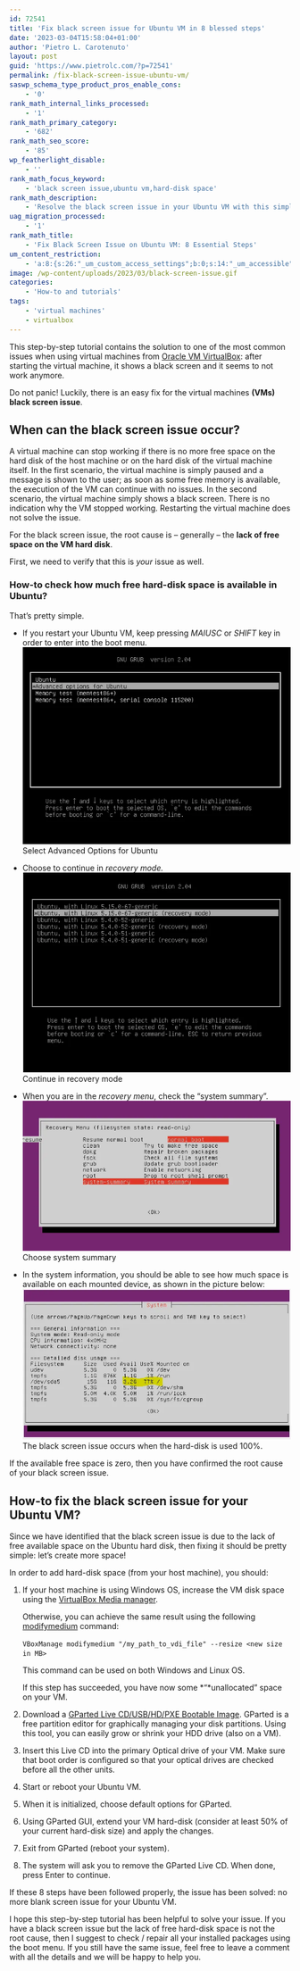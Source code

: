 ```yaml
---
id: 72541
title: 'Fix black screen issue for Ubuntu VM in 8 blessed steps'
date: '2023-03-04T15:58:04+01:00'
author: 'Pietro L. Carotenuto'
layout: post
guid: 'https://www.pietrolc.com/?p=72541'
permalink: /fix-black-screen-issue-ubuntu-vm/
saswp_schema_type_product_pros_enable_cons:
    - '0'
rank_math_internal_links_processed:
    - '1'
rank_math_primary_category:
    - '682'
rank_math_seo_score:
    - '85'
wp_featherlight_disable:
    - ''
rank_math_focus_keyword:
    - 'black screen issue,ubuntu vm,hard-disk space'
rank_math_description:
    - 'Resolve the black screen issue in your Ubuntu VM with this simple guide on managing hard-disk space effectively.'
uag_migration_processed:
    - '1'
rank_math_title:
    - 'Fix Black Screen Issue on Ubuntu VM: 8 Essential Steps'
um_content_restriction:
    - 'a:8:{s:26:"_um_custom_access_settings";b:0;s:14:"_um_accessible";i:0;s:28:"_um_access_hide_from_queries";b:0;s:19:"_um_noaccess_action";i:0;s:30:"_um_restrict_by_custom_message";i:0;s:27:"_um_restrict_custom_message";s:0:"";s:19:"_um_access_redirect";i:0;s:23:"_um_access_redirect_url";s:0:"";}'
image: /wp-content/uploads/2023/03/black-screen-issue.gif
categories:
    - 'How-to and tutorials'
tags:
    - 'virtual machines'
    - virtualbox
---
```


This step-by-step tutorial contains the solution to one of the most common issues when using virtual machines from [Oracle VM VirtualBox](https://www.virtualbox.org): after starting the virtual machine, it shows a black screen and it seems to not work anymore.

Do not panic! Luckily, there is an easy fix for the virtual machines **(VMs) black screen issue**.

## When can the black screen issue occur?

A virtual machine can stop working if there is no more free space on the hard disk of the host machine or on the hard disk of the virtual machine itself. In the first scenario, the virtual machine is simply paused and a message is shown to the user; as soon as some free memory is available, the execution of the VM can continue with no issues. In the second scenario, the virtual machine simply shows a black screen. There is no indication why the VM stopped working. Restarting the virtual machine does not solve the issue.

For the black screen issue, the root cause is – generally – the **lack of free space on the VM hard disk**.

First, we need to verify that this is *your* issue as well.

### How-to check how much free hard-disk space is available in Ubuntu?

That’s pretty simple.

- If you restart your Ubuntu VM, keep pressing *MAIUSC* or *SHIFT* key in order to enter into the boot menu. ![Gnu grub menu](/wp-content/uploads/2023/03/gnu-grub-1.png.webp) Select Advanced Options for Ubuntu

- Choose to continue in *recovery mode.* ![Gnu grub - recovery mode selection](/wp-content/uploads/2023/03/gnu-grub-2.png.webp) Continue in recovery mode

- When you are in the *recovery menu*, check the “system summary”. ![Choose system summary from recovery menu](/wp-content/uploads/2023/03/gnu-grub-recovery-menu.png.webp) Choose system summary

- In the system information, you should be able to see how much space is available on each mounted device, as shown in the picture below: ![System Information - hard disk is almost full](/wp-content/uploads/2023/03/gnu-grub-recovery-menu-used-hdd-space.png.webp) The black screen issue occurs when the hard-disk is used 100%.

If the available free space is zero, then you have confirmed the root cause of your black screen issue.

## How-to fix the black screen issue for your Ubuntu VM?

Since we have identified that the black screen issue is due to the lack of free available space on the Ubuntu hard disk, then fixing it should be pretty simple: let’s create more space!

In order to add hard-disk space (from your host machine), you should:

1.  If your host machine is using Windows OS, increase the VM disk space using the [VirtualBox Media manager](https://docs.oracle.com/en/virtualization/virtualbox/6.0/user/vdis.html).

    Otherwise, you can achieve the same result using the following [modifymedium](https://docs.oracle.com/en/virtualization/virtualbox/6.0/user/vboxmanage-modifymedium.html) command:

    `VBoxManage modifymedium "/my_path_to_vdi_file" --resize <new size in MB>`

    This command can be used on both Windows and Linux OS.

    If this step has succeeded, you have now some *“*unallocated” space on your VM.
2.  Download a [GParted Live CD/USB/HD/PXE Bootable Image](https://gparted.org). GParted is a free partition editor for graphically managing your disk partitions. Using this tool, you can easily grow or shrink your HDD drive (also on a VM).
3.  Insert this Live CD into the primary Optical drive of your VM. Make sure that boot order is configured so that your optical drives are checked before all the other units.
4.  Start or reboot your Ubuntu VM.
5.  When it is initialized, choose default options for GParted.
6.  Using GParted GUI, extend your VM hard-disk (consider at least 50% of your current hard-disk size) and apply the changes.
7.  Exit from GParted (reboot your system).
8.  The system will ask you to remove the GParted Live CD. When done, press Enter to continue.

If these 8 steps have been followed properly, the issue has been solved: no more blank screen issue for your Ubuntu VM.

I hope this step-by-step tutorial has been helpful to solve your issue. If you have a black screen issue but the lack of free hard-disk space is not the root cause, then I suggest to check / repair all your installed packages using the boot menu. If you still have the same issue, feel free to leave a comment with all the details and we will be happy to help you.